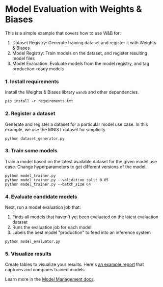 # Model Evaluation with Weights & Biases

This is a simple example that covers how to use W&B for:
1. Dataset Registry: Generate training dataset and register it with Weights & Biases
2. Model Registry: Train models on the dataset, and register resulting model files
3. Model Evaluation: Evaluate models from the model registry, and tag production-ready models

### 1. Install requirements

Install the Weights & Biases library `wandb` and other dependencies.
```shell
pip install -r requirements.txt
```


### 2. Register a dataset

Generate and register a dataset for a particular model use case. In this example,
we use the MNIST dataset for simplicity.

```shell
python dataset_generator.py
```


### 3. Train some models

Train a model based on the latest available dataset for the given model use case. Change
hyperparameters to get different versions of the model.

```shell
python model_trainer.py
python model_trainer.py --validation_split 0.05
python model_trainer.py --batch_size 64
```

### 4. Evaluate candidate models

Next, run a model evaluation job that:
1. Finds all models that haven't yet been evaluated on the latest evaluation dataset
2. Runs the evaluation job for each model
3. Labels the best model "production" to feed into an inference system

```shell
python model_evaluator.py
```

### 5. Visualize results

Create tables to visualize your results. Here's [an example report](https://wandb.ai/timssweeney/model_registry_example/reports/MNIST-Model-Status--Vmlldzo4OTIyNTA) that captures and compares trained models.

Learn more in the [Model Management docs](https://docs.wandb.ai/guides/models).
